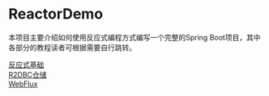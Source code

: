 # ReactorDemo  

本项目主要介绍如何使用反应式编程方式编写一个完整的Spring Boot项目，其中
各部分的教程读者可根据需要自行跳转。  

[反应式基础](./docs/Reactor.md)  
[R2DBC仓储](./docs/R2dbc.md)  
[WebFlux](./docs/WebFlux.md)  